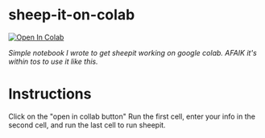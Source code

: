 # sheep-it-on-colab

[![Open In Colab](https://colab.research.google.com/assets/colab-badge.svg)](https://colab.research.google.com/github/sohrabhamza/sheep-it-on-colab/blob/main/sheepit%20on%20web.ipynb)

*Simple notebook I wrote to get sheepit working on google colab. AFAIK it's within tos to use it like this.* 

# Instructions
Click on the "open in collab button"
Run the first cell, enter your info in the second cell, and run the last cell to run sheepit.
